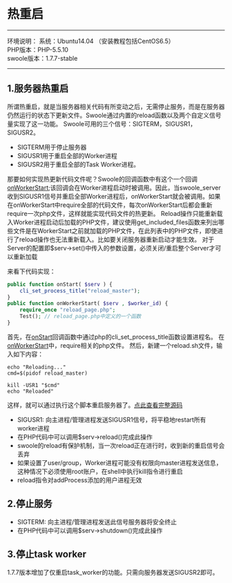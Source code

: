 # 热重启

---

环境说明：
系统：Ubuntu14.04 （安装教程包括CentOS6.5）<br>
PHP版本：PHP-5.5.10<br>
swoole版本：1.7.7-stable<br>

---

## **1.服务器热重启**
所谓热重启，就是当服务器相关代码有所变动之后，无需停止服务，而是在服务器仍然运行的状态下更新文件。Swoole通过内置的reload函数以及两个自定义信号量实现了这一功能。
Swoole可用的三个信号：SIGTERM，SIGUSR1，SIGUSR2。

* SIGTERM用于停止服务器
* SIGUSR1用于重启全部的Worker进程
* SIGUSR2用于重启全部的Task Worker进程。

那要如何实现热更新代码文件呢？Swoole的回调函数中有这个一个回调[onWorkerStart](https://github.com/LinkedDestiny/swoole-doc/blob/master/doc/02.%E4%BA%8B%E4%BB%B6%E5%9B%9E%E8%B0%83%E5%87%BD%E6%95%B0.md#3onworkerstart);该回调会在Worker进程启动时被调用。因此，当swoole_server收到SIGUSR1信号并重启全部Worker进程后，onWorkerStart就会被调用。如果在onWorkerStart中require全部的代码文件，每次onWorkerStart后都会重新require一次php文件，这样就能实现代码文件的热更新。
Reload操作只能重新载入Worker进程启动后加载的PHP文件，建议使用get_included_files函数来列出哪些文件是在WorkerStart之前就加载的PHP文件，在此列表中的PHP文件，即使进行了reload操作也无法重新载入。比如要关闭服务器重新启动才能生效。
对于Server的配置即$serv->set()中传入的参数设置，必须关闭/重启整个Server才可以重新加载


来看下代码实现：
```php
public function onStart( $serv ) {
    cli_set_process_title("reload_master");
}
public function onWorkerStart( $serv , $worker_id) {
    require_once "reload_page.php";
    Test(); // reload_page.php中定义的一个函数
}
```
首先，在[onStart](https://github.com/LinkedDestiny/swoole-doc/blob/master/doc/02.%E4%BA%8B%E4%BB%B6%E5%9B%9E%E8%B0%83%E5%87%BD%E6%95%B0.md#2onstart)回调函数中通过php的cli_set_process_title函数设置进程名。
在[onWorkerStart](https://github.com/LinkedDestiny/swoole-doc/blob/master/doc/02.%E4%BA%8B%E4%BB%B6%E5%9B%9E%E8%B0%83%E5%87%BD%E6%95%B0.md#3onworkerstart)中，require相关的php文件。
然后，新建一个reload.sh文件，输入如下内容：
```shell
echo "Reloading..."
cmd=$(pidof reload_master)

kill -USR1 "$cmd"
echo "Reloaded"
```
这样，就可以通过执行这个脚本重启服务器了。[点此查看完整源码](https://github.com/LinkedDestiny/swoole-doc/tree/master/src/04/reload)

* SIGUSR1: 向主进程/管理进程发送SIGUSR1信号，将平稳地restart所有worker进程
* 在PHP代码中可以调用$serv->reload()完成此操作
* swoole的reload有保护机制，当一次reload正在进行时，收到新的重启信号会丢弃
* 如果设置了user/group，Worker进程可能没有权限向master进程发送信息，这种情况下必须使用root账户，在shell中执行kill指令进行重启
* reload指令对addProcess添加的用户进程无效

## **2.停止服务**
* SIGTERM: 向主进程/管理进程发送此信号服务器将安全终止
* 在PHP代码中可以调用$serv->shutdown()完成此操作

## **3.停止task worker**
1.7.7版本增加了仅重启task_worker的功能。只需向服务器发送SIGUSR2即可。

